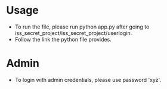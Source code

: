 # Usage

* To run the file, please run python app.py after going to iss_secret_project/iss_secret_project/userlogin.
* Follow the link the python file provides.

# Admin
* To login with admin credentials, please use password 'xyz'.

